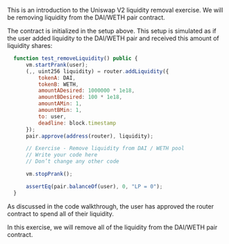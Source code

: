 This is an introduction to the Uniswap V2 liquidity removal exercise. We will be removing liquidity from the DAI/WETH pair contract.

The contract is initialized in the setup above. This setup is simulated as if the user added liquidity to the DAI/WETH pair and received this amount of liquidity shares:

```javascript
  function test_removeLiquidity() public {
      vm.startPrank(user);
      (,, uint256 liquidity) = router.addLiquidity({
          tokenA: DAI,
          tokenB: WETH,
          amountADesired: 1000000 * 1e18,
          amountBDesired: 100 * 1e18,
          amountAMin: 1,
          amountBMin: 1,
          to: user,
          deadline: block.timestamp
      });
      pair.approve(address(router), liquidity);

      // Exercise - Remove liquidity from DAI / WETH pool
      // Write your code here
      // Don’t change any other code

      vm.stopPrank();

      assertEq(pair.balanceOf(user), 0, "LP = 0");
  }
```

As discussed in the code walkthrough, the user has approved the router contract to spend all of their liquidity.

In this exercise, we will remove all of the liquidity from the DAI/WETH pair contract. 
